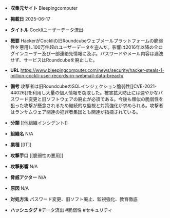 - **収集元サイト**
Bleepingcomputer

- **掲載日**
2025-06-17

- **タイトル**
Cockliユーザーデータ流出

- **概要**
HackerがCockliの旧Roundcubeウェブメールプラットフォームの脆弱性を悪用し100万件超のユーザーデータを盗んだ。影響は2016年以降の全ログインユーザー及び一部連絡先情報に及ぶ。パスワードやメール内容は漏洩せず、サービスはRoundcubeを廃止した。

- **URL**
https://www.bleepingcomputer.com/news/security/hacker-steals-1-million-cockli-user-records-in-webmail-data-breach/

- **備考**
攻撃者は旧RoundcubeのSQLインジェクション脆弱性[[CVE-2021-44026]]を利用し大量の個人情報を窃取した。被害拡大防止には速やかなパスワード変更と旧ソフトウェアの廃止が必須である。今後も類似の脆弱性を狙った攻撃が懸念されるため継続的な監視と対策強化が求められる。攻撃者はランサムウェア関連の犯罪者集団とも関連が指摘されている。

- **分類**
[[他組織インシデント]]

- **組織名**
N/A

- **業種**
[[IT]]

- **攻撃手口**
[[脆弱性の悪用]]

- **攻撃影響**
N/A

- **脅威アクター**
N/A

- **原因**
N/A

- **対処方法**
パスワード変更、旧ソフト廃止、監視強化、教育徹底

- **ハッシュタグ**
#データ流出 #脆弱性 #セキュリティ
